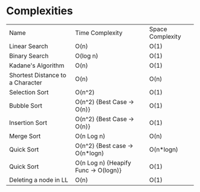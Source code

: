 # Complexities
   <table>
    <tr>
      <td>Name</td>
      <td>Time Complexity</td>
      <td>Space Complexity</td>
      </tr>
    <tr>
      <td>Linear Search</td>
      <td>O(n)</td>
      <td>O(1)</td>
    </tr>
    <tr>
      <td>Binary Search</td>
      <td>O(log n)</td>
      <td>O(1)</td>
    </tr>
    <tr>
      <td>Kadane's Algorithm</td>
      <td>O(n)</td>
      <td>O(1)</td>
    </tr>
    <tr>
      <td>Shortest Distance to a Character</td>
      <td>O(n)</td>
      <td>O(n)</td>
    </tr>
    <tr>
      <td>Selection Sort</td>
      <td>O(n^2)</td>
      <td>O(1)</td>
    </tr>
    <tr>
      <td>Bubble Sort</td>
      <td>O(n^2) {Best Case -> O(n)}</td>
      <td>O(1)</td>
    </tr>
    <tr>
      <td>Insertion Sort</td>
      <td>O(n^2) {Best Case -> O(n)}</td>
      <td>O(1)</td>
    </tr>
    <tr>
      <td>Merge Sort</td>
      <td>O(n Log n)</td>
      <td>O(n)</td>
    </tr>
   <tr>
      <td>Quick Sort</td>
      <td>O(n^2) {Best case -> O(n*logn)</td>
      <td>O(n*logn)</td>
    </tr>
    <tr>
      <td>Quick Sort</td>
      <td>O(n Log n) {Heapify Func -> O(logn)}</td>
      <td>O(1)</td>
    </tr>
   <td>Deleting a node in LL</td>
      <td>O(n)</td>
      <td>O(1)</td>
    </tr>
  </table>

